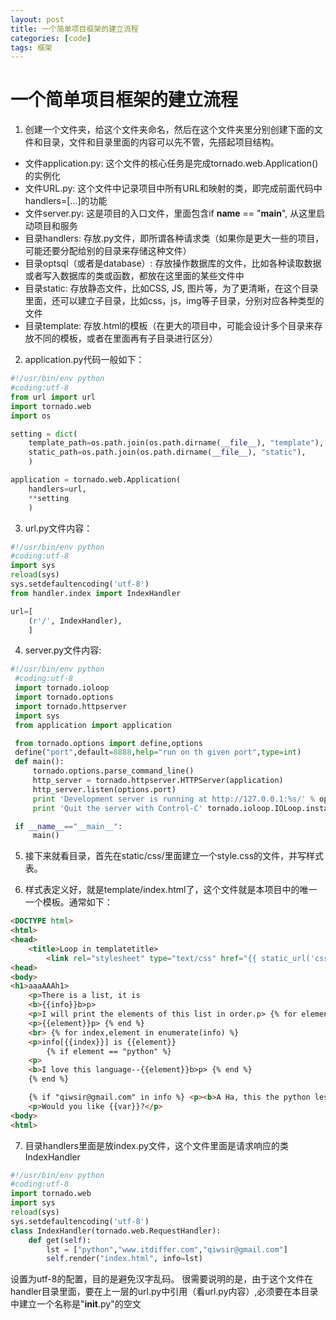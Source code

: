 ```yaml
---
layout: post
title: 一个简单项目框架的建立流程
categories: [code]
tags: 框架
---
```


# 一个简单项目框架的建立流程

1. 创建一个文件夹，给这个文件夹命名，然后在这个文件夹里分别创建下面的文件和目录，文件和目录里面的内容可以先不管，先搭起项目结构。
 - 文件application.py: 这个文件的核心任务是完成tornado.web.Application()的实例化
 - 文件URL.py: 这个文件中记录项目中所有URL和映射的类，即完成前面代码中handlers=[...]的功能
 - 文件server.py: 这是项目的入口文件，里面包含if __name__ == "__main__", 从这里启动项目和服务
 - 目录handlers: 存放.py文件，即所谓各种请求类（如果你是更大一些的项目，可能还要分配给别的目录来存储这种文件）
 - 目录optsql（或者是database）: 存放操作数据库的文件，比如各种读取数据或者写入数据库的类或函数，都放在这里面的某些文件中
 - 目录static: 存放静态文件，比如CSS, JS, 图片等，为了更清晰，在这个目录里面，还可以建立子目录，比如css，js，img等子目录，分别对应各种类型的文件
 - 目录template: 存放.html的模板（在更大的项目中，可能会设计多个目录来存放不同的模板，或者在里面再有子目录进行区分）

2. application.py代码一般如下：
```python
#!/usr/bin/env python
#coding:utf-8
from url import url
import tornado.web
import os

setting = dict(
    template_path=os.path.join(os.path.dirname(__file__), "template"),
    static_path=os.path.join(os.path.dirname(__file__), "static"),
    )

application = tornado.web.Application(
    handlers=url,
    **setting
    )
```

3. url.py文件内容：
```python
#!/usr/bin/env python
#coding:utf-8
import sys
reload(sys)
sys.setdefaultencoding('utf-8')
from handler.index import IndexHandler

url=[
    (r'/', IndexHandler),
    ]
```

4. server.py文件内容:
```python
#!/usr/bin/env python
 #coding:utf-8
 import tornado.ioloop
 import tornado.options
 import tornado.httpserver
 import sys
 from application import application

 from tornado.options import define,options
 define("port",default=8888,help="run on th given port",type=int)
 def main():
     tornado.options.parse_command_line()
     http_server = tornado.httpserver.HTTPServer(application)
     http_server.listen(options.port)
     print 'Development server is running at http://127.0.0.1:%s/' % options.port
     print 'Quit the server with Control-C' tornado.ioloop.IOLoop.instance().start()

 if __name__=="__main__":
     main()
```

5. 接下来就看目录，首先在static/css/里面建立一个style.css的文件，并写样式表。

6. 样式表定义好，就是template/index.html了，这个文件就是本项目中的唯一一个模板。通常如下：
```html
<DOCTYPE html>
<html>
<head>
    <title>Loop in templatetitle>
        <link rel="stylesheet" type="text/css" href="{{ static_url('css/style.css')}}">
<head>
<body>
<h1>aaaAAAh1>
    <p>There is a list, it is
    <b>{{info}}b>p>
    <p>I will print the elements of this list in order.p> {% for element in info %}
    <p>{{element}}p> {% end %}
    <br> {% for index,element in enumerate(info) %}
    <p>info[{{index}}] is {{element}}
        {% if element == "python" %}
    <p>
    <b>I love this language--{{element}}b>p> {% end %}
    {% end %}

    {% if "qiwsir@gmail.com" in info %} <p><b>A Ha, this the python lesson of LaoQi, It is good! His email is {{info[2]}}b>p> {% end %} <h2>Next, I set "python-tornado"(a string) to a variable(var)h2> {% set var="python-tornado" %}
    <p>Would you like {{var}}?</p>
<body>
<html>
```

7. 目录handlers里面是放index.py文件，这个文件里面是请求响应的类IndexHandler
```python
#!/usr/bin/env python
#coding:utf-8
import tornado.web
import sys
reload(sys)
sys.setdefaultencoding('utf-8')
class IndexHandler(tornado.web.RequestHandler):
    def get(self):
        lst = ["python","www.itdiffer.com","qiwsir@gmail.com"]
        self.render("index.html", info=lst)
```
设置为utf-8的配置，目的是避免汉字乱码。
很需要说明的是，由于这个文件在handler目录里面，要在上一层的url.py中引用（看url.py内容）,必须要在本目录中建立一个名称是"__init__.py"的空文
